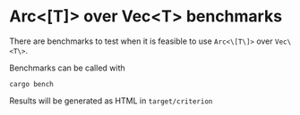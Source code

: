 # Arc<\[T\]> over Vec\<T\> benchmarks

There are benchmarks to test when it is feasible to use `Arc<\[T\]>` over `Vec\<T\>`. 

Benchmarks can be called with 
```
cargo bench
```
Results will be generated as HTML in `target/criterion`